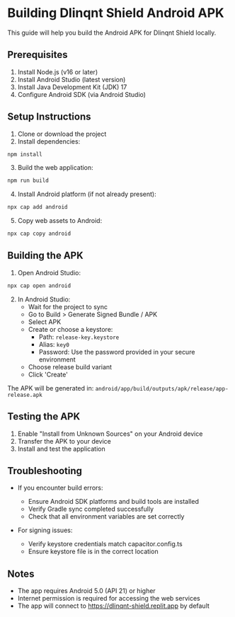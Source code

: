 # Building Dlinqnt Shield Android APK

This guide will help you build the Android APK for Dlinqnt Shield locally.

## Prerequisites

1. Install Node.js (v16 or later)
2. Install Android Studio (latest version)
3. Install Java Development Kit (JDK) 17
4. Configure Android SDK (via Android Studio)

## Setup Instructions

1. Clone or download the project
2. Install dependencies:
```bash
npm install
```

3. Build the web application:
```bash
npm run build
```

4. Install Android platform (if not already present):
```bash
npx cap add android
```

5. Copy web assets to Android:
```bash
npx cap copy android
```

## Building the APK

1. Open Android Studio:
```bash
npx cap open android
```

2. In Android Studio:
   - Wait for the project to sync
   - Go to Build > Generate Signed Bundle / APK
   - Select APK
   - Create or choose a keystore:
     - Path: `release-key.keystore`
     - Alias: `key0`
     - Password: Use the password provided in your secure environment
   - Choose release build variant
   - Click 'Create'

The APK will be generated in:
`android/app/build/outputs/apk/release/app-release.apk`

## Testing the APK

1. Enable "Install from Unknown Sources" on your Android device
2. Transfer the APK to your device
3. Install and test the application

## Troubleshooting

- If you encounter build errors:
  - Ensure Android SDK platforms and build tools are installed
  - Verify Gradle sync completed successfully
  - Check that all environment variables are set correctly

- For signing issues:
  - Verify keystore credentials match capacitor.config.ts
  - Ensure keystore file is in the correct location

## Notes

- The app requires Android 5.0 (API 21) or higher
- Internet permission is required for accessing the web services
- The app will connect to https://dlinqnt-shield.replit.app by default
